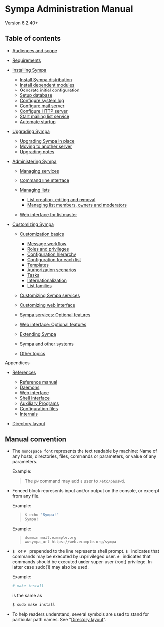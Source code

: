 Sympa Administration Manual
===========================

Version 6.2.40+

Table of contents
-----------------

  - [Audiences and scope](scope.md)
  - [Requirements](requirements.md)
  - [Installing Sympa](install.md)

      - [Install Sympa distribution](install/install-sympa-distribution.md)
      - [Install dependent modules](install/install-dependent-modules.md)
      - [Generate initial configuration](install/generate-initial-configuration.md)
      - [Setup database](install/setup-database.md)
      - [Configure system log](install/configure-system-log.md)
      - [Configure mail server](install/configure-mail-server.md)
      - [Configure HTTP server](install/configure-http-server.md)
      - [Start mailing list service](install/start-mailing-list-service.md)
      - [Automate startup](install/automate-startup.md)

  - [Upgrading Sympa](upgrade.md)

      - [Upgrading Sympa in place](upgrade/in-place.md)
      - [Moving to another server](upgrade/move.md)
      - [Upgrading notes](upgrade/notes.md)

  - [Administering Sympa](admin.md)

      - [Managing services](admin/services.md)
      - [Command line interface](admin/cli.md)
      - [Managing lists](admin/list.md)

          - [List creation, editing and removal](admin/list-creation.md)
          - [Managing list members, owners and moderators](admin/list-members.md)

      - [Web interface for listmaster](admin/web-interface.md)

  - [Customizing Sympa](customize.md)

      - [Customization basics](customize.md#customization-basics)

          - [Message workflow](customize/basics-workflow.md)
          - [Roles and privileges](customize/basics-roles.md)
          - [Configuration hierarchy](customize/basics-configuration.md)
          - [Configuration for each list](customize/basics-list-config.md)
          - [Templates](customize/basics-templates.md)
          - [Authorization scenarios](customize/basics-scenarios.md)
          - [Tasks](customize/basics-tasks.md)
          - [Internationalization](customize/basics-i18n.md)
          - [List families](customize/basics-families.md)

      - [Customizing Sympa services](customize.md#customizing-sympa-services)
      - [Customizing web interface](customize.md#customizing-web-interface)
      - [Sympa services: Optional features](customize.md#sympa-services-optional-features)
      - [Web interface: Optional features](customize.md#web-interface-optional-features)
      - [Extending Sympa](customize.md#extending-sympa)
      - [Sympa and other systems](customize.md#sympa-and-other-systems)
      - [Other topics](customize.md#other-topics)

Appendices

  - [References](/gpldoc/man/sympa_toc.1.html)

      - [Reference manual](/gpldoc/man/sympa_toc.1.html#reference-manual)
      - [Daemons](/gpldoc/man/sympa_toc.1.html#daemons)
      - [Web interface](/gpldoc/man/sympa_toc.1.html#web-interface)
      - [Shell Interface](/gpldoc/man/sympa_toc.1.html#shell-interface)
      - [Auxiliary Programs](/gpldoc/man/sympa_toc.1.html#auxiliary-programs)
      - [Configuration files](/gpldoc/man/sympa_toc.1.html#configuration-files)
      - [Internals](/gpldoc/man/sympa_toc.1.html#internals)

  - [Directory layout](layout.md)

Manual convention
-----------------

  * The ``monospace font`` represents the text readable by machine:
    Name of any hosts, directories, files, commands or parameters,
    or value of any parameters.

    Example:
    > The ``pw`` command may add a user to ``/etc/passwd``.

  * Fenced block represents input and/or output on the console,
    or excerpt from any file.

    Example:
    > ```bash
    > $ echo 'Sympa!'
    > Sympa!
    > ```

    Example:
    > ```
    > domain mail.exmaple.org
    > wwsympa_url https://web.example.org/sympa
    > ```

  * ``$ `` or ``# `` prepended to the line represents shell prompt.
    ``$ `` indicates that commands may be executed by unprivileged user.
    ``# `` indicates that commands should be executed under super-user (root)
    privilege.  In latter case sudo(1) may also be used.

    Example:
    ```bash
    # make install
    ```

    is the same as
    ```bash
    $ sudo make install
    ```

  * To help readers understand, several symbols are used to stand for
    particular path names.  See "[Directory layout](layout.md)".


